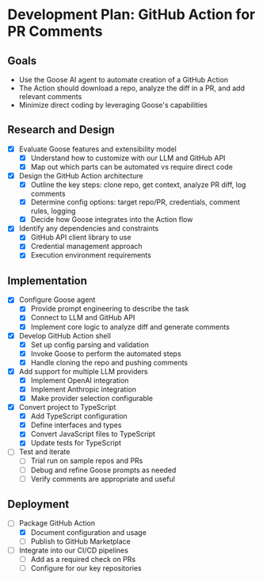 # Development Plan: GitHub Action for PR Comments 

## Goals
- Use the Goose AI agent to automate creation of a GitHub Action
- The Action should download a repo, analyze the diff in a PR, and add relevant comments
- Minimize direct coding by leveraging Goose's capabilities 

## Research and Design
- [x] Evaluate Goose features and extensibility model
   - [x] Understand how to customize with our LLM and GitHub API
   - [x] Map out which parts can be automated vs require direct code
- [x] Design the GitHub Action architecture 
   - [x] Outline the key steps: clone repo, get context, analyze PR diff, log comments
   - [x] Determine config options: target repo/PR, credentials, comment rules, logging
   - [x] Decide how Goose integrates into the Action flow
- [x] Identify any dependencies and constraints  
   - [x] GitHub API client library to use
   - [x] Credential management approach
   - [x] Execution environment requirements

## Implementation  
- [x] Configure Goose agent
   - [x] Provide prompt engineering to describe the task
   - [x] Connect to LLM and GitHub API
   - [x] Implement core logic to analyze diff and generate comments
- [x] Develop GitHub Action shell
   - [x] Set up config parsing and validation
   - [x] Invoke Goose to perform the automated steps
   - [x] Handle cloning the repo and pushing comments
- [x] Add support for multiple LLM providers
   - [x] Implement OpenAI integration
   - [x] Implement Anthropic integration
   - [x] Make provider selection configurable
- [x] Convert project to TypeScript
   - [x] Add TypeScript configuration
   - [x] Define interfaces and types
   - [x] Convert JavaScript files to TypeScript
   - [x] Update tests for TypeScript
- [ ] Test and iterate
   - [ ] Trial run on sample repos and PRs
   - [ ] Debug and refine Goose prompts as needed
   - [ ] Verify comments are appropriate and useful

## Deployment
- [ ] Package GitHub Action 
   - [x] Document configuration and usage
   - [ ] Publish to GitHub Marketplace
- [ ] Integrate into our CI/CD pipelines
   - [ ] Add as a required check on PRs
   - [ ] Configure for our key repositories 
